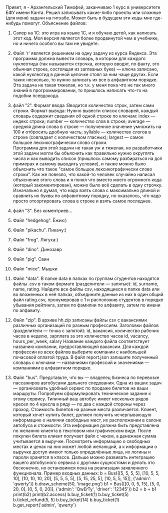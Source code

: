 Привет, я - Архангельский Тимофей, заканчиваю 1 курс в университете БФУ имени Канта. Решил записывать какие-либо проекты или сложные (для меня) задачи на гитхабе. 
Может быть в будущем эти коды мне где-нибудь помогут.
Объяснение файлов:

1. Сапер на 1С: это игра на языке 1С, и я обучаю детей, как написать этот код. Моя версия является более продвинутой чем в учебнике, но и ничего особого вы там не увидете.

2. Файл 'r' является решением на одну задачу из курса Яндекса. Эта программа должна вывести словарь, в котором для каждого нуклеотида (так называется строчка, которую вводят, по факту, это обычная строка, состоящая из заглваных букв) — ключа записано, какой нуклеотид в данной цепочке стоял за ним чаще других. Если таких несколько, то нужно записать их все в алфавитном порядке. Эта задача не такая тяжелая, но т.к. у меня пока что не так много знаний в прогроммировании, то пришлось написать что-то на подобии псевдокода.
   
3. файл "2". Формат ввода :Вводится количество строк, затем сами строки. Формат вывода: Нужно вывести список словарей, каждый словарь содержит сведения об одной строке по ключам: index — индекс строки; number — количество слов в строке; average — средняя длина слова в строке — полученное значение умножить на 100 и отбросить дробную часть; syllable — количество слогов в строке (совпадает с количеством гласных); largest — самое большое лексикографически слово строки.                         
Программа для этой задачи не такая уж и тяжелая, но разработчики этой задачи могли бы объяснить как правильно нужно округлять числа и как выводить список (пришлось самому разбираться на доп примерах и самому выводить условие), и также можно было объяснить что такое "самое большое лексикографически слово строки". Как же повезло, что какой-то человек случайно написал объяснение этого слова и я понял что вместо моего огромного кода (который закоментирован), можно было всё сделать в одну строчку. Изначально я думал, что надо взять слова с максимально длиной и сравнить их буквы по алфавитному порядку, но оказалось, что надо просто отсортировать слова в строке и взять самое последнее.

4. файл "3". Без коментриев...

5. Файл "hedgehog". Ёжик:)

6. Файл "pikachu". Пикачу:)

7. Файл "frog". Лягуха:)

8. Файл "dino". Динозавр

9. Файл "pig". Свин

10. Файл "mice". Мышки

11. Файл "data". В папке data в папках по группам студентов находятся файлы .csv в таком формате (разделители — запятые): id, surname, name, rating.
Найдите все файлы csv, находящиеся в папке data или во вложенных в неё папках, объедините данные из них в один общий файл rating.csv, пронумеровав с 1 и расположив студентов в порядке убывания рейтинга, затем по фамилии по алфавиту, затем по имени по алфавиту.

12. Файл "zip". В архиве hh.zip записаны файлы csv с вакансиями различных организаций по разным профессиям. Заголовки файлов (разделители — точка с запятой):
id, вакансия, количество рабочих часов в неделю, зарплата за это количество часов
id, vacancy, hours_per_week, salary
Название каждого файла соответствует названию компании, предоставляющей вакансии.
Для каждой профессии из всех файлов выберите компании с наибольшей почасовой оплатой труда. В файл report.json запишите полученный словарь с ключами — названиями профессий и значениями — компаниями в алфавитном порядке.

13. Файл "bus". Представьте, что вы — владелец бизнеса по перевозке пассажиров автобусами дальнего следования. Одна из ваших задач — организовать удобный сервис по продаже билетов на ваши маршруты. Попробуем сформулировать техническое задание к этому сервису.
Типичный ваш автобус имеет несколько рядов кресел по 4 кресла в ряду — по два с каждой стороны через проход. Стоимость билетов на разные места различается. Клиент, который хочет купить билет, должен получить исчерпывающую информацию о наличии свободных мест, их расположении в салоне автобуса и стоимости.
Эта информация должна быть представлена по желанию клиента в текстовом или графическом виде.
После покупки билета клиент получает файл с чеком, а денежная сумма учитывается в выручке.
Посмотреть информацию о свободных местах и ценах на них может любой желающий, а к информации о выручке доступ имеют только определённые лица, их логины и пароли хранятся в классе.
Дальше можно развивать интеграцию вашего автобусного сервиса с другими сущностями и делать это бесконечно, но остановимся пока на реализации заявленного функционала.
Пример входных данных:
b = Bus([[5, 5, 5, 5],
         [10, 5, 5, 10],
         [10, 10, 10, 20],
         [5, 5, 5, 5],
         [5, 15, 25, 5],
         [10, 5, 5, 15]],
        {'admin': 'qwerty'})
b.draw_scheme(50, 'image.png')
b1 = Bus([[0, 0, 5, 15], 
          [5, 0, 20, 0], 
          [0, 5, 0, 20]], 
         {'admin': 'QwErTy', 'driver': '12345'})
b2 = b + b1
print(b2)
print(b2.access)
b.buy_ticket(1)
b.buy_ticket(5)
b.ticket_refund(5, 5)
b.buy_ticket(14)
b.buy_ticket(1)
b.get_report('admin', 'qwerty')
